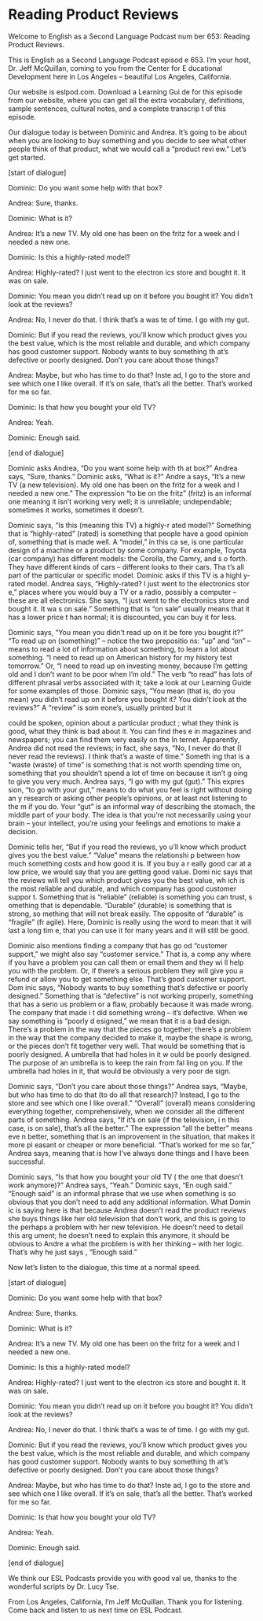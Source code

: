 # Reading Product Reviews

Welcome to English as a Second Language Podcast num ber 653: Reading Product Reviews.

This is English as a Second Language Podcast episod e 653.  I’m your host, Dr. Jeff McQuillan, coming to you from the Center for E ducational Development here in Los Angeles – beautiful Los Angeles, California.

Our website is eslpod.com.  Download a Learning Gui de for this episode from our website, where you can get all the extra vocabulary, definitions, sample sentences, cultural notes, and a complete transcrip t of this episode.

Our dialogue today is between Dominic and Andrea.  It’s going to be about when you are looking to buy something and you decide to see what other people think of that product, what we would call a “product revi ew.”  Let’s get started.

[start of dialogue]

Dominic:  Do you want some help with that box?

Andrea:  Sure, thanks.

Dominic:  What is it?

Andrea:  It’s a new TV.  My old one has been on the  fritz for a week and I needed a new one.

Dominic:  Is this a highly-rated model?

Andrea:  Highly-rated?  I just went to the electron ics store and bought it.  It was on sale.

Dominic:  You mean you didn’t read up on it before you bought it?  You didn’t look at the reviews?

Andrea:  No, I never do that.  I think that’s a was te of time.  I go with my gut.

Dominic:  But if you read the reviews, you’ll know which product gives you the best value, which is the most reliable and durable,  and which company has good customer support.  Nobody wants to buy something th at’s defective or poorly designed.  Don’t you care about those things?

 Andrea:  Maybe, but who has time to do that?  Inste ad, I go to the store and see which one I like overall.  If it’s on sale, that’s all the better.  That’s worked for me so far.

Dominic:  Is that how you bought your old TV?

Andrea:  Yeah.

Dominic:  Enough said.

[end of dialogue]

Dominic asks Andrea, “Do you want some help with th at box?”  Andrea says, “Sure, thanks.”  Dominic asks, “What is it?”  Andre a says, “It’s a new TV (a new television).  My old one has been on the fritz for a week and I needed a new one.”  The expression “to be on the fritz” (fritz) is an informal one meaning it isn’t working very well; it is unreliable; undependable; sometimes it works, sometimes it doesn’t.

Dominic says, “Is this (meaning this TV) a highly-r ated model?”  Something that is “highly-rated” (rated) is something that people have a good opinion of, something that is made well.  A “model,” in this ca se, is one particular design of a machine or a product by some company.  For example,  Toyota (car company) has different models: the Corolla, the Camry, and s o forth.  They have different kinds of cars – different looks to their cars.  Tha t’s all part of the particular or specific model.  Dominic asks if this TV is a highl y-rated model.  Andrea says, “Highly-rated?  I just went to the electronics stor e,” places where you would buy a TV or a radio, possibly a computer – these are all electronics.  She says, “I just went to the electronics store and bought it.  It wa s on sale.”  Something that is “on sale” usually means that it has a lower price t han normal; it is discounted, you can buy it for less.

Dominic says, “You mean you didn’t read up on it be fore you bought it?”  “To read up on (something)” – notice the two prepositio ns: “up” and “on” – means to read a lot of information about something, to learn  a lot about something.  “I need to read up on American history for my history test tomorrow.”  Or, “I need to read up on investing money, because I’m getting old and I don’t want to be poor when I’m old.”  The verb “to read” has lots of different  phrasal verbs associated with it; take a look at our Learning Guide for some examples  of those.  Dominic says, “You mean (that is, do you mean) you didn’t read up  on it before you bought it? You didn’t look at the reviews?”  A “review” is som eone’s, usually printed but it

could be spoken, opinion about a particular product ; what they think is good, what they think is bad about it.  You can find thes e in magazines and newspapers; you can find them very easily on the In ternet.  Apparently, Andrea did not read the reviews; in fact, she says, “No, I  never do that (I never read the reviews).  I think that’s a waste of time.”  Someth ing that is a “waste (waste) of time” is something that is not worth spending time on, something that you shouldn’t spend a lot of time on because it isn’t g oing to give you very much. Andrea says, “I go with my gut (gut).”  This expres sion, “to go with your gut,” means to do what you feel is right without doing an y research or asking other people’s opinions, or at least not listening to the m if you do.  Your “gut” is an informal way of describing the stomach, the middle part of your body.  The idea is that you’re not necessarily using your brain – your  intellect, you’re using your feelings and emotions to make a decision.

Dominic tells her, “But if you read the reviews, yo u’ll know which product gives you the best value.”  “Value” means the relationshi p between how much something costs and how good it is.  If you buy a r eally good car at a low price, we would say that you are getting good value.  Domi nic says that the reviews will tell you which product gives you the best value, wh ich is the most reliable and durable, and which company has good customer suppor t.  Something that is “reliable” (reliable) is something you can trust, s omething that is dependable. “Durable” (durable) is something that is strong, so mething that will not break easily.  The opposite of “durable” is “fragile” (fr agile).  Here, Dominic is really using the word to mean that it will last a long tim e, that you can use it for many years and it will still be good.

Dominic also mentions finding a company that has go od “customer support,” we might also say “customer service.”  That is, a comp any where if you have a problem you can call them or email them and they wi ll help you with the problem. Or, if there’s a serious problem they will give you  a refund or allow you to get something else.  That’s good customer support.  Dom inic says, “Nobody wants to buy something that’s defective or poorly designed.”   Something that is “defective” is not working properly, something that has a serio us problem or a flaw, probably because it was made wrong.  The company that made i t did something wrong – it’s defective.  When we say something is “poorly d esigned,” we mean that it is a bad design.  There’s a problem in the way that the pieces go together; there’s a problem in the way that the company decided to make  it, maybe the shape is wrong, or the pieces don’t fit together very well.  That would be something that is poorly designed.  A umbrella that had holes in it w ould be poorly designed.  The purpose of an umbrella is to keep the rain from fal ling on you.  If the umbrella had holes in it, that would be obviously a very poor de sign.

Dominic says, “Don’t you care about those things?”  Andrea says, “Maybe, but who has time to do that (to do all that research)?  Instead, I go to the store and see which one I like overall.”  “Overall” (overall)  means considering everything together, comprehensively, when we consider all the  different parts of something. Andrea says, “If it’s on sale (if the television, i n this case, is on sale), that’s all the better.”  The expression “all the better” means eve n better, something that is an improvement in the situation, that makes it more pl easant or cheaper or more beneficial.  “That’s worked for me so far,” Andrea says, meaning that is how I’ve always done things and I have been successful.

Dominic says, “Is that how you bought your old TV ( the one that doesn’t work anymore)?”  Andrea says, “Yeah.”  Dominic says, “En ough said.”  “Enough said” is an informal phrase that we use when something is  so obvious that you don’t need to add any additional information.  What Domin ic is saying here is that because Andrea doesn’t read the product reviews she  buys things like her old television that don’t work, and this is going to the perhaps a problem with her new television.  He doesn’t need to detail this arg ument; he doesn’t need to explain this anymore, it should be obvious to Andre a what the problem is with her thinking – with her logic.  That’s why he just says , “Enough said.”

Now let’s listen to the dialogue, this time at a normal speed.

[start of dialogue]

Dominic:  Do you want some help with that box?

Andrea:  Sure, thanks.

Dominic:  What is it?

Andrea:  It’s a new TV.  My old one has been on the  fritz for a week and I needed a new one.

Dominic:  Is this a highly-rated model?

Andrea:  Highly-rated?  I just went to the electron ics store and bought it.  It was on sale.

Dominic:  You mean you didn’t read up on it before you bought it?  You didn’t look at the reviews?

Andrea:  No, I never do that.  I think that’s a was te of time.  I go with my gut.

 Dominic:  But if you read the reviews, you’ll know which product gives you the best value, which is the most reliable and durable,  and which company has good customer support.  Nobody wants to buy something th at’s defective or poorly designed.  Don’t you care about those things?

Andrea:  Maybe, but who has time to do that?  Inste ad, I go to the store and see which one I like overall.  If it’s on sale, that’s all the better.  That’s worked for me so far.

Dominic:  Is that how you bought your old TV?

Andrea:  Yeah.

Dominic:  Enough said.

[end of dialogue]

We think our ESL Podcasts provide you with good val ue, thanks to the wonderful scripts by Dr. Lucy Tse.

From Los Angeles, California, I’m Jeff McQuillan.  Thank you for listening.  Come back and listen to us next time on ESL Podcast.



